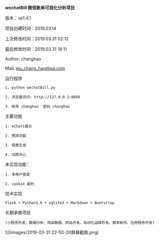 
**wechatBill 微信账单可视化分析项目**  
  
  版本：vp1.4.1

  项目创建时间：2019.03.14

  上次修改时间：2019.03.31 02:12

  最后修改时间：2019.03.31 18:11

  Author: changhao

  Mail: wu_chang_hao@qq.com
  

  
运行程序
  
    1. python wechatBill.py
  
    2. 浏览器访问: http://127.0.0.1:8080
  
    3. 帐号 changhao  密码 changhao
  

  
主要功能
  
    1. eChart展示
  
    2. 预测功能
  
    3. 报表生成
  
    4. 词库中心
  


未实现功能：
  
    1. 多用户登录
  
    2. cookie 超时
  

技术实现
  
    Flask + Python3.6 + sqlite3 + Markdown + Bootstrap
  

  
长期承接项目
  
    (小程序开发、数据分析、爬虫数据、网站开发、自动化运维开发、脚本制作、应用程序开发)
  
![](images/2019-03-31 22-50-20屏幕截图.png)


